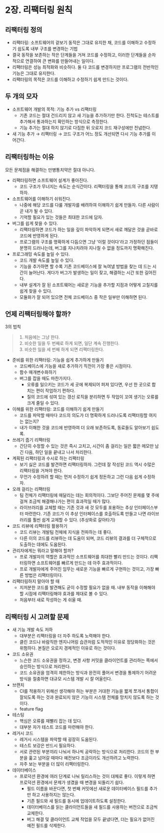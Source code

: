 # 2장. 리팩터링 원칙
## 리팩터링 정의
- 리팩터링: 소프트웨어의 겉보기 동작은 그대로 유지한 채, 코드를 이해하고 수정하기 쉽도록 내부 구조를 변경하는 기법
- 결국 동작을 보존하는 작은 단계들을 거쳐 코드를 수정하고, 이러한 단계들을 순차적으로 연결하여 큰 변화를 만들어내는 일이다.
- 리팩터링은 성능 최적화와 비슷하다. 둘 다 코드를 변경하지만 프로그램의 전반적인 기능은 그대로 유지한다.
- 리팩터링의 목적은 코드를 이해하고 수정하기 쉽게 만드는 것이다.

## 두 개의 모자
- 소프트웨어 개발의 목적: 기능 추가 vs 리팩터링
  - 기존 코드는 절대 건드리지 않고 새 기능을 추가하기만 한다. 진척도는 테스트를 추가해서 통과하는지 확인하는 방식으로 측정한다.
  - 기능 추가는 절대 하지 않기로 다짐한 뒤 오로지 코드 재구성에만 전념한다.
- 새 기능 추가 → 리팩터링 → 코드 구조가 어느 정도 개선되면 다시 기능 추가를 이어간다.

## 리팩터링하는 이유
모든 문제점을 해결하는 만병통치약은 절대 아니다.

- 리팩터링하면 소프트웨어 설계가 좋아진다.
  - 코드 구조가 무너지는 속도는 순식간이다. 리팩터링을 통해 코드의 구조를 지탱하자.
- 소프트웨어를 이해하기 쉬워진다.
  - 나중에 해당 코드를 다룰 개발자를 배려하여 이해하기 쉽게 만들자. 다른 사람이 곧 내가 될 수 있다.
  - 기억할 필요가 있는 것들은 최대한 코드에 담자.
- 버그를 쉽게 찾을 수 있다.
  - 리팩터링하면 코드가 하는 일을 깊이 파악하게 되면서 새로 깨달은 것을 곧바로 코드에 반영하게 된다.
  - 프로그램의 구조를 명확하게 다듬으면 그냥 '이럴 것이다'라고 가정하던 점들이 분명히 드러나는데, 버그를 지나치려야 지나칠 수 없을 정도까지 명확해진다.
- 프로그래밍 속도를 높일 수 있다.
  - 코드 개발 속도를 높일 수 있다.
  - 기능을 추가하면 할 수록 기존 코드베이스에 잘 녹여낼 방법을 찾는 데 드는 시간이 늘어난다. 게다가 버그가 발생하는 일이 잦고, 해결하는 시간 또한 길어진다.
  - 내부 설계가 잘 된 소프트웨어는 새로운 기능을 추가할 지점과 어떻게 고칠지를 쉽게 찾을 수 있다.
  - 모듈화가 잘 되어 있으면 전체 코드베이스 중 작은 일부만 이해하면 된다.

## 언제 리팩터링해야 할까?
3의 법칙
> 1. 처음에는 그냥 한다.
> 2. 비슷한 일을 두 번째로 하게 되면, 일단 계속 진행한다.
> 3. 비슷한 일을 세 번째 하게 되면 리팩터링한다.

- 준비를 위한 리팩터링: 기능을 쉽게 추가하게 만들기
  - 코드베이스에 기능을 새로 추가하기 직전이 가장 좋은 시점이다.
  - 함수 매개변수화하기
  - 버그를 잡을 때도 마찬가지다.
    - 오류를 일으키는 코드가 세 곳에 복제되어 퍼져 있다면, 우선 한 곳으로 합치는 편이 작업하기 편하다.
    - 질의 코드에 섞여 있는 갱신 로직을 분리하면 두 작업이 꼬여 생기는 오류를 크게 줄일 수 있다.
- 이해를 위한 리팩터링: 코드를 이해하기 쉽게 만들기
  - 코드를 파악할 때마다 코드의 의도가 더 명확하게 드러나도록 리팩터링할 여지는 없는지?
  - 내가 이해한 것을 코드에 반영하여 더 오래 보존하도록, 동료들도 알아보기 쉽도록.
- 쓰레기 줍기 리팩터링
  - 간단히 수정할 수 있는 것은 즉시 고치고, 시간이 좀 걸리는 일은 짧은 메모만 남긴 다음, 하던 일을 끝내고 나서 처리한다.
- 계획된 리팩터링과 수시로 하는 리팩터링
  - 보기 싫은 코드를 발견하면 리팩터링하자. 그런데 잘 작성된 코드 역시 수많은 리팩터링을 거쳐야 한다.
  - 무언가 수정하려 할 때는 먼저 수정하기 쉽게 정돈하고 그런 다음 쉽게 수정하자.
- 오래 걸리는 리팩터링
  - 팀 전체가 리팩터링에 매달리는 데는 회의적이다. 그보단 주어진 문제를 몇 주에 걸쳐 조금씩 해결해나가는 편이 효과적일 때가 많다.
  - 라이브러리를 교체할 때는 기존 것과 새 것 모두를 포용하는 추상 인터페이스부터 마련한다. 기존 코드가 이 추상 인터페이스를 호출하도록 만들고 나면 라이브러리를 훨씬 쉽게 교체할 수 있다. (추상화로 갈아타기)
- 코드 리뷰에 리팩터링 활용하기
  - 코드 리뷰는 개발팀 전체에 지식을 전파하는 데 좋다.
  - 다른 이의 코드를 리뷰하는 데 도움이 되며, 코드 리뷰의 결과를 더 구체적으로 도출하는 데에도 도움된다.
- 관리자에게는 뭐라고 말해야 할까?
  - 프로 개발자의 역할은 효과적인 소프트웨어를 최대한 빨리 만드는 것이다. 리팩터링하면 소프트웨어를 빠르게 만드는 데 아주 효과적이다.
  - 프로 개발자에게 주어진 임무는 새로운 기능을 빠르게 구현하는 것이고, 가장 빠른 방법은 리팩터링이다.
- 리팩터링하지 말아야 할 때
  - 지저분한 코드를 발견해도 굳이 수정할 필요가 없을 때. 내부 동작을 이해해야 할 시점에 리팩터링해야 효과를 제대로 볼 수 있다.
  - 처음부터 새로 작성하는 게 쉬울 때.

## 리팩터링 시 고려할 문제
- 새 기능 개발 속도 저하
  - 대부분은 리팩터링을 더 자주 하도록 노력해야 한다.
  - 클린 코드나 바람직한 엔지니어링 습관처럼 도적적인 이유로 정당화하는 것은 위험하다. 본질은 오로지 경제적인 이유로 하는 것이다.
- 코드 소유권
  - 느슨한 코드 소유권을 정하고, 변경 사항 커밋을 클라이언트를 관리하는 쪽에서 승인하는 방식으로 처리한다.
  - 코드 소유권을 엄격히 제한하는 방식과 완전히 풀어서 변경을 통제하기 어려운 방식을 절충하면 대규모 시스템 개발 시 잘 어울린다.
- 브랜치
  - CI를 적용하기 위해선 생각해야 하는 부분은 거대한 기능을 짧게 쪼개서 통합이 잘되도록 하는 것과 완료되지 않은 기능이 시스템 전체를 망치지 않도록 하는 것이다.
  - feature flag
- 테스팅
  - 핵심은 오류를 재빨리 잡는 데 있다.
  - 대부분 자가 테스트 코드를 마련해야 한다.
- 레거시 코드
  - 레거시 시스템을 파악할 때 굉장히 도움된다.
  - 테스트 보강은 반드시 필요하다.
  - 서로 관련된 부분끼리 나눠서 하나씩 공략하는 방식으로 처리한다. 코드의 한 부분을 훑고 넘어갈 때마다 예전보다 조금이라도 개선하려고 노력한다.
  - 자주 보는 부분을 더 많이 리팩터링한다.
- 데이터베이스
  - 프로덕션 환경에 여러 단계로 나눠 릴리스하는 것이 대체로 좋다. 이렇게 하면 프로덕션 환경에서 문제가 생겼을 때 변경을 되돌리기 쉽다.
    - 필드 이름을 바꾼다면, 첫 번째 커밋에선 새로운 데이터베이스 필드를 추가만 하고 사용하지는 않는다.
    - 기존 필드와 새 필드를 동시에 업데이트하도록 설정한다.
    - 데이터베이스를 읽는 클라이언트들을 새 필드를 사용하는 버전으로 조금씩 교체한다.
    - 버그 해결 및 클라이언트 교체 작업을 모두 끝냈다면, 더는 필요가 없어진 예전 필드를 삭제한다.
